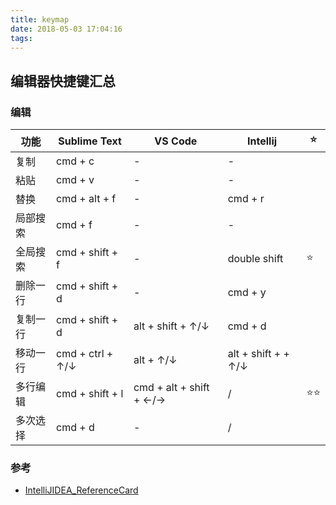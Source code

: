 ```yaml
---
title: keymap
date: 2018-05-03 17:04:16
tags: 
---
```

## 编辑器快捷键汇总

### 编辑

|   功能   |   Sublime Text   |         VS Code         |      Intellij       |  ⭐️  |
| -------- | ---------------- | ----------------------- | ------------------- | ---- |
| 复制     | cmd + c          | -                       | -                   |      |
| 粘贴     | cmd + v          | -                       | -                   |      |
| 替换     | cmd + alt + f    | -                       | cmd + r             |      |
| 局部搜索 | cmd + f          | -                       | -                   |      |
| 全局搜索 | cmd + shift + f  | -                       | double shift        | ⭐️   |
| 删除一行 | cmd + shift + d  | -                       | cmd + y             |      |
| 复制一行 | cmd + shift + d  | alt + shift + ↑/↓       | cmd + d             |      |
| 移动一行 | cmd + ctrl + ↑/↓ | alt + ↑/↓               | alt + shift + + ↑/↓ |      |
| 多行编辑 | cmd + shift + l  | cmd + alt + shift + ←/→ | /                   | ⭐️⭐️ |
| 多次选择 | cmd + d          | -                       | /                   |      |


### 参考
- [IntelliJIDEA_ReferenceCard](https://resources.jetbrains.com/storage/products/intellij-idea/docs/IntelliJIDEA_ReferenceCard.pdf)